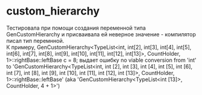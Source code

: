 # custom_hierarchy

Тестировала при помощи создания переменной типа GenCustomHierarchy<some args> и присваивала ей неверное значение - компилятор писал тип перемнной. \
К примеру, GenCustomHierarchy<TypeList<int, int[2], int[3], int[4], int[5], int[6], int[7], int[8], int[9], int[10], int[11], int[12], int[13]>, CountHolder, 1>::rightBase::leftBase c = 8; выдает ошибку no viable conversion from 'int' to 'GenCustomHierarchy<TypeList<int, int [2], int [3], int [4], int [5], int [6], int [7], int [8], int [9], int [10], int [11], int [12], int [13]>, CountHolder, 1>::rightBase::leftBase' (aka 'GenCustomHierarchy<TypeList<int [13]>, CountHolder, 4 + 1>')
